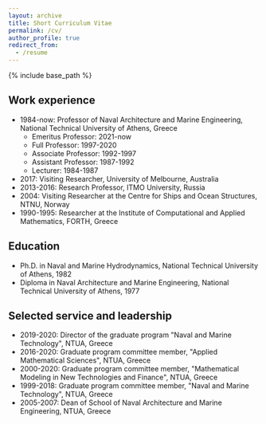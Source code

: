 ```yaml
---
layout: archive
title: Short Curriculum Vitae
permalink: /cv/
author_profile: true
redirect_from:
  - /resume
---
```



{% include base_path %}

## Work experience
* 1984-now: Professor of Naval Architecture and Marine Engineering, National Technical University of Athens, Greece
  * Emeritus Professor: 2021-now
  * Full Professor: 1997-2020
  * Associate Professor: 1992-1997
  * Assistant Professor: 1987-1992
  * Lecturer: 1984-1987
* 2017: Visiting Researcher, University of Melbourne, Australia
* 2013-2016: Research Professor, ITMO University, Russia
* 2004: Visiting Researcher at the Centre for Ships and Ocean Structures, NTNU, Norway
* 1990-1995: Researcher at the Institute of Computational and Applied Mathematics, FORTH, Greece

## Education
* Ph.D. in Naval and Marine Hydrodynamics, National Technical University of Athens, 1982
* Diploma in Naval Architecture and Marine Engineering, National Technical University of Athens, 1977

## Selected service and leadership
* 2019-2020: Director of the graduate program &quot;Naval and Marine Technology&quot;, NTUA, Greece 
* 2016-2020: Graduate program committee member, &quot;Applied Mathematical Sciences&quot;, NTUA, Greece 
* 2000-2020: Graduate program committee member, &quot;Mathematical Modeling in New Technologies and Finance&quot;, NTUA, Greece 
* 1999-2018: Graduate program committee member, &quot;Naval and Marine Technology&quot;, NTUA, Greece 
* 2005-2007: Dean of School of Naval Architecture and Marine Engineering, NTUA, Greece

